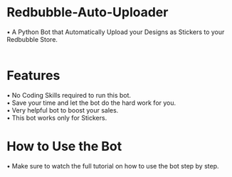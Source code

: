 # Redbubble-Auto-Uploader
• A Python Bot that Automatically Upload your Designs as Stickers to your Redbubble Store.<br><br>
# Features
• No Coding Skills required to run this bot.<br>
• Save your time and let the bot do the hard work for you.<br>
• Very helpful bot to boost your sales.<br>
• This bot works only for Stickers.<br>
# How to Use the Bot
• Make sure to watch the full tutorial on how to use the bot step by step.<br>
